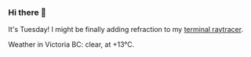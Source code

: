 ### Hi there :wave:

It's Tuesday! I might be finally adding refraction to my [terminal raytracer](https://github.com/bewuethr/bash-raytracer).

Weather in Victoria BC: clear, at +13°C.
